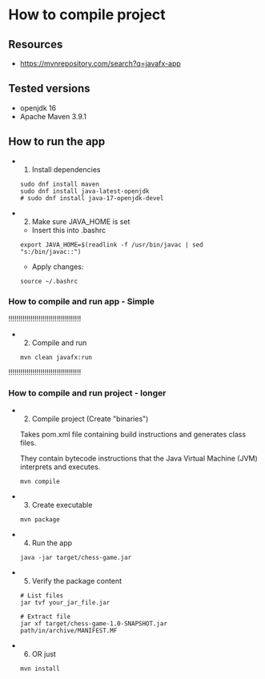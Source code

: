 # How to compile project

## Resources

- https://mvnrepository.com/search?q=javafx-app


## Tested versions

- openjdk 16
- Apache Maven 3.9.1

## How to run the app

- 1. Install dependencies

    ```
    sudo dnf install maven
    sudo dnf install java-latest-openjdk
    # sudo dnf install java-17-openjdk-devel
    ```
    
- 2. Make sure JAVA_HOME is set
    
    - Insert this into .bashrc
    
    ```
    export JAVA_HOME=$(readlink -f /usr/bin/javac | sed "s:/bin/javac::")
    ```
    
    - Apply changes:
    
    ```
    source ~/.bashrc
    ```

### How to compile and run app - Simple

!!!!!!!!!!!!!!!!!!!!!!!!!!!!!!!!!!!!
- 2. Compile and run

    ```
    mvn clean javafx:run
    ```
!!!!!!!!!!!!!!!!!!!!!!!!!!!!!!!!!!!!

### How to compile and run project - longer

- 2. Compile project (Create "binaries")

    Takes pom.xml file containing build instructions and generates class files.

    They contain bytecode instructions that the Java Virtual Machine (JVM) interprets and executes.

    ```
    mvn compile 
    ```

- 3. Create executable

    ```
    mvn package
    ```

- 4. Run the app

    ```
    java -jar target/chess-game.jar
    ```

- 5. Verify the package content

    ```
    # List files
    jar tvf your_jar_file.jar
    
    # Extract file
    jar xf target/chess-game-1.0-SNAPSHOT.jar path/in/archive/MANIFEST.MF
    ```

- 6. OR just

    ```
    mvn install
    ```

